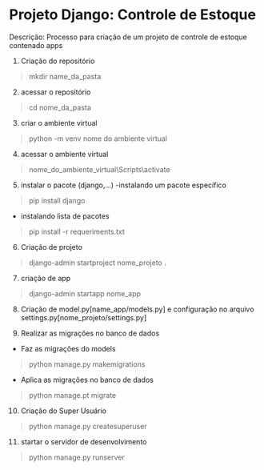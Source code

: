 # Projeto Django: Controle de Estoque
Descrição: Processo para criação de um projeto de controle de estoque contenado apps
01. Criação do repositório
> mkdir name_da_pasta

02. acessar o repositório
> cd nome_da_pasta

03. criar o ambiente virtual
> python -m venv nome do ambiente virtual

04. acessar o ambiente virtual
> nome_do_ambiente_virtual\Scripts\activate

05. instalar o pacote (django,...)
-instalando um pacote específico
> pip install django
- instalando lista de pacotes
> pip install -r requeriments.txt

06. Criação de projeto
> django-admin startproject nome_projeto .

07. criação de app
> django-admin startapp nome_app

08. Criação de model.py[name_app/models.py] e configuração no arquivo settings.py[nome_projeto/settings.py]
> 

09. Realizar as migrações no banco de dados
- Faz as migrações do models
> python manage.py makemigrations
- Aplica as migrações no banco de dados
> python manage.pt migrate

10. Criação do Super Usuário
> python manage.py createsuperuser

11. startar o servidor de desenvolvimento
> python manage.py runserver

